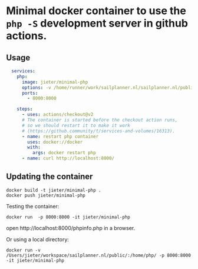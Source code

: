 # Minimal docker container to use the `php -S` development server in github actions.

## Usage

```yml
  services:
    php:
      image: jieter/minimal-php
      options: -v /home/runner/work/sailplanner.nl/sailplanner.nl/public/:/home/php --name php
      ports:
        - 8000:8000

```
```yml
    steps:
      - uses: actions/checkout@v2
      # The container is started before the checkout action runs,
      # so we should restart it to make it work
      # (https://github.community/t/services-and-volumes/16313).
      - name: restart php container
        uses: docker://docker
        with:
          args: docker restart php
      - name: curl http://localhost:8000/
```

## Updating the container
```
docker build -t jieter/minimal-php .
docker push jieter/minimal-php
```

Testing the container:
```
docker run  -p 8000:8000 -it jieter/minimal-php
```
open http://localhost:8000/phpinfo.php in a browser.

Or using a local directory:

```
docker run -v /Users/jieter/workspace/sailplanner.nl/public/:/home/php/ -p 8000:8000 -it jieter/minimal-php
```
